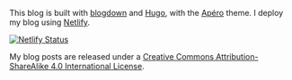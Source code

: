 This blog is built with [blogdown](https://github.com/rstudio/blogdown) and [Hugo](https://gohugo.io/), with the [Apéro](https://hugo-apero-docs.netlify.app/) theme. I deploy my blog using [Netlify](https://www.netlify.com/). 

[![Netlify Status](https://api.netlify.com/api/v1/badges/2d56d7e3-97d8-4bb5-bdc0-4db16b26a984/deploy-status)](https://app.netlify.com/sites/nathan-nguyen/deploys)

My blog posts are released under a [Creative Commons Attribution-ShareAlike 4.0 International License](http://creativecommons.org/licenses/by-sa/4.0/).
